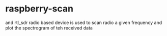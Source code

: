 # raspberry-scan
and rtl_sdr radio based device is used to scan radio a given frequency and plot the spectrogram of teh received data
